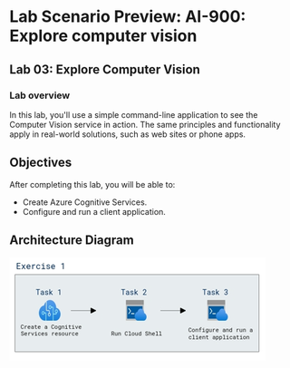 # Lab Scenario Preview: AI-900: Explore computer vision

## Lab 03: Explore Computer Vision

### Lab overview

In this lab, you'll use a simple command-line application to see the Computer Vision service in action. The same principles and functionality apply in real-world solutions, such as web sites or phone apps. 

## Objectives
  
After completing this lab, you will be able to:

- Create Azure Cognitive Services.
- Configure and run a client application.

## Architecture Diagram

  ![](media/ai-900-3.png)
